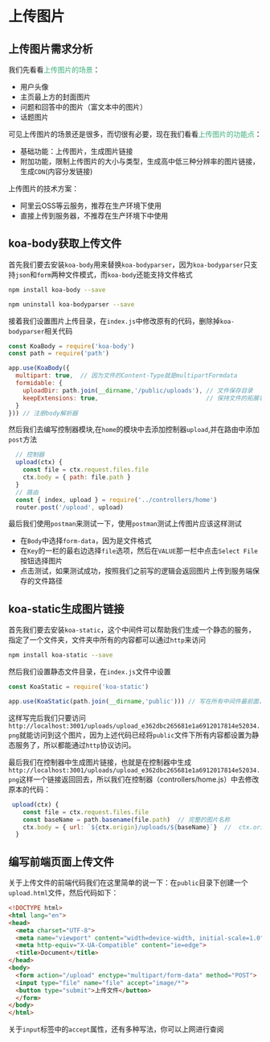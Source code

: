 # 上传图片

## 上传图片需求分析
我们先看看<font color=#3eaf7c>上传图片的场景</font>：
+ 用户头像
+ 主页最上方的封面图片
+ 问题和回答中的图片（富文本中的图片）
+ 话题图片

可见上传图片的场景还是很多，而切很有必要，现在我们看看<font color=#3eaf7c>上传图片的功能点</font>：
+ 基础功能：上传图片，生成图片链接
+ 附加功能，限制上传图片的大小与类型，生成高中低三种分辨率的图片链接，生成`CDN`(内容分发链接)

上传图片的技术方案：
+ 阿里云OSS等云服务，推荐在生产环境下使用
+ 直接上传到服务器，不推荐在生产环境下中使用

## koa-body获取上传文件
首先我们要去安装`koa-body`用来替换`koa-bodyparser`，因为`koa-bodyparser`只支持`json`和`form`两种文件模式，而`koa-body`还能支持文件格式
```bash
npm install koa-body --save

npm uninstall koa-bodyparser --save
```

接着我们设置图片上传目录，在`index.js`中修改原有的代码，删除掉`koa-bodyparser`相关代码
```javascript
const KoaBody = require('koa-body')
const path = require('path')

app.use(KoaBody({
  multipart: true,  // 因为文件的Content-Type就是multipartFormdata
  formidable: {
    uploadDir: path.join(__dirname,'/public/uploads'), // 文件保存目录
    keepExtensions: true,                              // 保持文件的拓展名
  }
})) // 注册body解析器
```
然后我们去编写控制器模块,在`home`的模块中去添加控制器`upload`,并在路由中添加`post`方法
```javascript
  // 控制器
  upload(ctx) {
    const file = ctx.request.files.file
    ctx.body = { path: file.path }
  }
  // 路由
  const { index, upload } = require('../controllers/home')
  router.post('/upload', upload)
```

最后我们使用`postman`来测试一下，使用`postman`测试上传图片应该这样测试
+ 在`Body`中选择`form-data`，因为是文件格式
+ 在`Key`的一栏的最右边选择`file`选项，然后在`VALUE`那一栏中点击`Select File`按钮选择图片
+ 点击测试，如果测试成功，按照我们之前写的逻辑会返回图片上传到服务端保存的文件路径

## koa-static生成图片链接
首先我们要去安装`koa-static`，这个中间件可以帮助我们生成一个静态的服务，指定了一个文件夹，文件夹中所有的内容都可以通过`http`来访问
```bash
npm install koa-static --save

```

然后我们设置静态文件目录，在`index.js`文件中设置
```javascript
const KoaStatic = require('koa-static')

app.use(KoaStatic(path.join(__dirname,'public'))) // 写在所有中间件最前面，因为静态文件一般在最前面
```
这样写完后我们只要访问`http://localhost:3001/uploads/upload_e362dbc265681e1a6912017814e52034.png`就能访问到这个图片，因为上述代码已经将`public`文件下所有内容都设置为静态服务了，所以都能通过`http`协议访问。

最后我们在控制器中生成图片链接，也就是在控制器中生成`http://localhost:3001/uploads/upload_e362dbc265681e1a6912017814e52034.png`这样一个链接返回回去，所以我们在控制器（controllers/home.js）中去修改原本的代码：
```javascript
 upload(ctx) {
    const file = ctx.request.files.file
    const baseName = path.basename(file.path)  // 完整的图片名称
    ctx.body = { url: `${ctx.origin}/uploads/${baseName}`}  //  ctx.originb表示获取请求源 URL，包括协议和主机
  }
```
## 编写前端页面上传文件
关于上传文件的前端代码我们在这里简单的说一下：在`public`目录下创建一个`upload.html`文件，然后代码如下：
```html
<!DOCTYPE html>
<html lang="en">
<head>
  <meta charset="UTF-8">
  <meta name="viewport" content="width=device-width, initial-scale=1.0">
  <meta http-equiv="X-UA-Compatible" content="ie=edge">
  <title>Document</title>
</head>
<body>
  <form action="/upload" enctype="multipart/form-data" method="POST">
  <input type="file" name="file" accept="image/*">
  <button type="submit">上传文件</button>
  </form>
</body>
</html>
```
关于`input`标签中的`accept`属性，还有多种写法，你可以上网进行查阅
